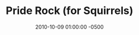 ---
_schema: default
title: Pride Rock (for Squirrels)
link: https://www.geocaching.com/geocache/GC2G614
owner: joebear21
date: 2010-10-09 01:00:00 -0500
log_type: Found it
display_coords: N 41° 29.848' W 075° 36.924'
latitude: '41.497466'
longitude: '-75.6154'
first_stage: false
bogus: false
zhanna_log:  >-
  Hi, Joebear21!


  Believe it or not, we’ve actually never explored Hubbard Mountain before today. We started out with a nice hike to the Hubbard Mountain Cache, and then figured we had enough time and energy remaining to attempt Pride Rock too. The cache was an easy find. Some of the contents were damp but undamaged. We signed the logbook but didn’t make a trade. Then we enjoyed a slow walk back to the car on this breezy, sunny day. I only wish we had seen some squirrels during our visit! Thanks!
rich_log:  >-
  Howdy, Joebear21!


  After returning from our hike to the Hubbard Mountain Cache on this brisk, crystal-clear Fall afternoon, we decided that we were close enough to walk to this cache site, as well. A relatively easy find. The container was well hidden, but it was still slightly damp inside even though the lid was properly sealed. We didn’t bring any trade items with us so we didn’t take anything, we only signed the logbook. This is an interesting area that neither Zhanna nor I have visited before. Thanks for placing a cache here.
post_id: 1631
---